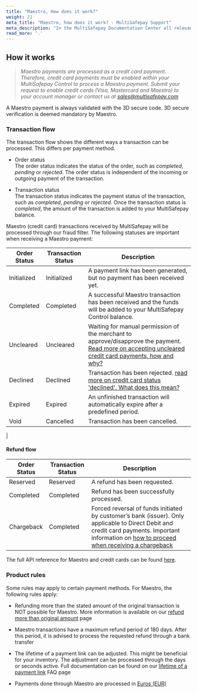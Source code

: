 ```yaml
---
title: "Maestro, How does it work?"
weight: 21
meta_title: "Maestro, how does it work? - MultiSafepay Support"
meta_description: "In the MultiSafepay Documentation Center all relevant information regarding our Plugins and API. As well as Support pages for Payment Method, Tools and General Questions. You can also find the contact details of our Support Team and Integration Team."
read_more: '.'
---
```

## How it works
>_Maestro payments are processed as a credit card payment. Therefore, credit card payments must be enabled within your MultiSafepay Control to process a Maestro payment. Submit your request to enable credit cards (Visa, Mastercard and Maestro) to your account manager or contact us at <sales@multisafepay.com>_

A Maestro payment is always validated with the 3D secure code. 3D secure verification is deemed mandatory by Maestro.

### Transaction flow
The transaction flow shows the different ways a transaction can be processed. This differs per payment method.

* Order status      
The order status indicates the status of the order, such as _completed_, _pending_ or _rejected_. The order status is independent of the incoming or outgoing payment of the transaction.

* Transaction status       
The transaction status indicates the payment status of the transaction, such as _completed_, _pending_ or _rejected_. Once the transaction status is _completed_, the amount of the transaction is added to your MultiSafepay balance.

Maestro (credit card) transactions received by MultiSafepay will be processed through our fraud filter. The following statuses are important when receiving a Maestro payment:

| Order Status                      | Transaction Status      | Description |
|--------------------------------|-----------|-----------------------------------------------------------------------------------------|
| Initialized | Initialized | A payment link has been generated, but no payment has been received yet. | 
| Completed   | Completed   | A successful Maestro transaction has been received and the funds will be added to your MultiSafepay Control balance.   | 
| Uncleared   | Uncleared   |  Waiting for manual permission of the merchant to approve/disapprove the payment. [Read more on accepting uncleared credit card payments, how and why?](/faq/risk-and-fraud/how-to-accept-an-uncleared-transaction/)
| Declined    | Declined    | Transaction has been rejected. [read more on credit card status 'declined'. What does this mean?](/payment-methods/creditcards/creditcard-status-declined-what-does-this-mean-/) | 
| Expired     | Expired     | An unfinished transaction will automatically expire after a predefined period.  | 
| Void        | Cancelled    | Transaction has been cancelled.   | 
| 


#### Refund flow 

| Order Status                      | Transaction Status      | Description |
|--------------------------------|-----------|-----------------------------------------------------------------------------------------|
| Reserved       | Reserved    | A refund has been requested. | 
| Completed      | Completed   | Refund has been successfully processed.  | 
| Chargeback     | Completed   | Forced reversal of funds initiated by customer’s bank (issuer). Only applicable to Direct Debit and credit card payments. Important information on [how to proceed when receiving a chargeback](/payment-methods/creditcards/what-is-a-chargeback/)              |


The full API reference for Maestro and credit cards can be found [here](/api/#credit-cards).

### Product rules
Some rules may apply to certain payment methods. For Maestro, the following rules apply:

* Refunding more than the stated amount of the original transaction is NOT possible for Maestro. More information is available on our [refund more than original amount](/faq/finance/refund-more-than-original-amount/) page

* Maestro transactions have a maximum refund period of 180 days. After this period, it is advised to process the requested refund through a bank transfer

* The lifetime of a payment link can be adjusted. This might be beneficial for your inventory. The adjustment can be processed through the days or seconds active. Full documentation can be found on our [lifetime of a payment link](/faq/api/lifetime-of-a-payment-link/) FAQ page<br>

* Payments done through Maestro are processed in [Euros (EUR)](/faq/general/which-currencies-are-supported-by-multisafepay/)

